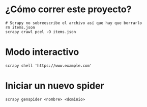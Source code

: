 # ¿Cómo correr este proyecto?

	# Scrapy no sobreescribe el archivo así que hay que borrarlo
	rm items.json
	scrapy crawl pcel -O items.json

# Modo interactivo
	scrapy shell 'https://www.example.com'

# Iniciar un nuevo spider
	scrapy genspider <nombre> <dominio>